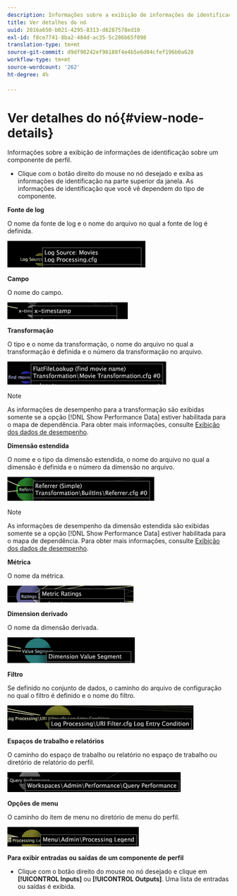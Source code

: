 ```yaml
---
description: Informações sobre a exibição de informações de identificação sobre um componente de perfil.
title: Ver detalhes do nó
uuid: 2016a650-b021-4295-8313-d6287578ed10
exl-id: f8ce7741-8ba2-484d-ac35-5c286b65f098
translation-type: tm+mt
source-git-commit: d9df90242ef96188f4e4b5e6d04cfef196b0a628
workflow-type: tm+mt
source-wordcount: '262'
ht-degree: 4%

---
```


# Ver detalhes do nó{#view-node-details}

Informações sobre a exibição de informações de identificação sobre um componente de perfil.

* Clique com o botão direito do mouse no nó desejado e exiba as informações de identificação na parte superior da janela. As informações de identificação que você vê dependem do tipo de componente.

**Fonte de log**

O nome da fonte de log e o nome do arquivo no qual a fonte de log é definida.

![](assets/vis_DependencyMap_LogSourceID.png)

**Campo**

O nome do campo.

![](assets/vis_DependencyMap_FieldID.png)

**Transformação**

O tipo e o nome da transformação, o nome do arquivo no qual a transformação é definida e o número da transformação no arquivo.

![](assets/vis_DependencyMap_TransformationID.png)

>[!NOTE]
>
>As informações de desempenho para a transformação são exibidas somente se a opção [!DNL Show Performance Data] estiver habilitada para o mapa de dependência. Para obter mais informações, consulte [Exibição dos dados de desempenho](../../../../../home/c-get-started/c-admin-intrf/c-dataset-mgrs/c-dep-maps/c-disp-perf-data.md#concept-974e2bac3e184f0dab530e63aa4f5ecb).

**Dimensão estendida**

O nome e o tipo da dimensão estendida, o nome do arquivo no qual a dimensão é definida e o número da dimensão no arquivo.

![](assets/vis_DependencyMap_ExtendedDimensionID.png)

>[!NOTE]
>
>As informações de desempenho da dimensão estendida são exibidas somente se a opção [!DNL Show Performance Data] estiver habilitada para o mapa de dependência. Para obter mais informações, consulte [Exibição dos dados de desempenho](../../../../../home/c-get-started/c-admin-intrf/c-dataset-mgrs/c-dep-maps/c-disp-perf-data.md#concept-974e2bac3e184f0dab530e63aa4f5ecb).

**Métrica**

O nome da métrica.

![](assets/vis_DependencyMap_MetricID.png)

**Dimension derivado**

O nome da dimensão derivada.

![](assets/vis_DependencyMap_DerivedDimensionID.png)

**Filtro**

Se definido no conjunto de dados, o caminho do arquivo de configuração no qual o filtro é definido e o nome do filtro.

![](assets/vis_DependencyMap_FilterID_Dataset.png)

**Espaços de trabalho e relatórios**

O caminho do espaço de trabalho ou relatório no espaço de trabalho ou diretório de relatório do perfil.

![](assets/vis_DependencyMap_WorkspaceID.png)

**Opções de menu**

O caminho do item de menu no diretório de menu do perfil.

![](assets/vis_DependencyMap_MenuID.png)

**Para exibir entradas ou saídas de um componente de perfil**

* Clique com o botão direito do mouse no nó desejado e clique em **[!UICONTROL Inputs]** ou **[!UICONTROL Outputs]**. Uma lista de entradas ou saídas é exibida.
